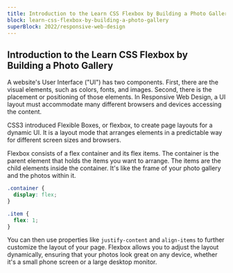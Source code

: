```yaml
---
title: Introduction to the Learn CSS Flexbox by Building a Photo Gallery
block: learn-css-flexbox-by-building-a-photo-gallery
superBlock: 2022/responsive-web-design
---
```


## Introduction to the Learn CSS Flexbox by Building a Photo Gallery

A website's User Interface ("UI") has two components. First, there are the visual elements, such as colors, fonts, and images. Second, there is the placement or positioning of those elements. In Responsive Web Design, a UI layout must accommodate many different browsers and devices accessing the content.

CSS3 introduced Flexible Boxes, or flexbox, to create page layouts for a dynamic UI. It is a layout mode that arranges elements in a predictable way for different screen sizes and browsers.

Flexbox consists of a flex container and its flex items. The container is the parent element that holds the items you want to arrange. The items are the child elements inside the container. It's like the frame of your photo gallery and the photos within it.

```css
.container {
  display: flex;
}

.item {
  flex: 1;
}
```

You can then use properties like `justify-content` and `align-items` to further customize the layout of your page. Flexbox allows you to adjust the layout dynamically, ensuring that your photos look great on any device, whether it's a small phone screen or a large desktop monitor.
